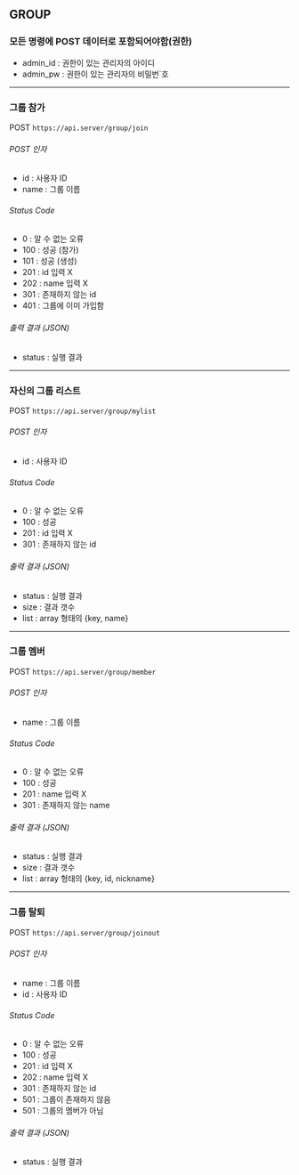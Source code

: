 ## GROUP

### 모든 명령에 POST 데이터로 포함되어야함(권한)
* admin_id : 권한이 있는 관리자의 아이디
* admin_pw : 권한이 있는 관리자의 비밀번`호

------

### 그룹 참가
POST ` https://api.server/group/join `

###### POST 인자
* id : 사용자 ID
* name : 그룹 이름

###### Status Code
* 0 : 알 수 없는 오류
* 100 : 성공 (참가)
* 101 : 성공 (생성)
* 201 : id 입력 X
* 202 : name 입력 X
* 301 : 존재하지 않는 id
* 401 : 그룹에 이미 가입함

###### 출력 결과 (JSON)
* status : 실행 결과

------

### 자신의 그룹 리스트
POST ` https://api.server/group/mylist `

###### POST 인자
* id : 사용자 ID

###### Status Code
* 0 : 알 수 없는 오류
* 100 : 성공
* 201 : id 입력 X
* 301 : 존재하지 않는 id

###### 출력 결과 (JSON)
* status : 실행 결과
* size : 결과 갯수
* list : array 형태의 {key, name}

------

### 그룹 멤버
POST ` https://api.server/group/member `

###### POST 인자
* name : 그룹 이름

###### Status Code
* 0 : 알 수 없는 오류
* 100 : 성공
* 201 : name 입력 X
* 301 : 존재하지 않는 name

###### 출력 결과 (JSON)
* status : 실행 결과
* size : 결과 갯수
* list : array 형태의 {key, id, nickname}

------

### 그룹 탈퇴
POST ` https://api.server/group/joinout `

###### POST 인자
* name : 그룹 이름
* id : 사용자 ID

###### Status Code
* 0 : 알 수 없는 오류
* 100 : 성공
* 201 : id 입력 X
* 202 : name 입력 X
* 301 : 존재하지 않는 id
* 501 : 그룹이 존재하지 않음
* 501 : 그룹의 멤버가 아님

###### 출력 결과 (JSON)
* status : 실행 결과

